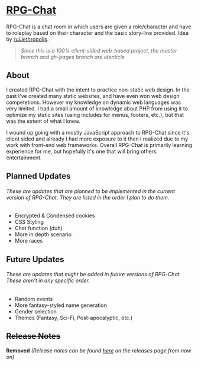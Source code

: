 # [RPG-Chat](http://ethanc.ga/rpgchat/)
RPG-Chat is a chat room in which users are given a role/character and have to roleplay based on their character and the basic story-line provided. Idea by [/u/Jethropolis](http://www.reddit.com/r/ideas/comments/2ywnj1/roleplaying_chatroom_idea/ "Original Reddit Post").
  
> *Since this is a 100% client-sided web-based project, the master branch and gh-pages branch are identicle*

## About

I created RPG-Chat with the intent to practice non-static web design. In the past I've created many static websites, and have even won web design competetions. 
However my knowledge on dynamic web languages was very limited. I had a small amount of knowledge about PHP from using it to optimize my static sites (using includes 
for menus, footers, etc.), but that was the extent of what I knew. 

I wound up going with a mostly JavaScript approach to RPG-Chat since it's client sided and already I had more exposure to it then I realized due to my work with 
front-end web frameworks. Overall RPG-Chat is primarily learning experience for me, but hopefully it's one that will bring others entertainment.

## Planned Updates 
###### These are updates that are planned to be implemented in the current version of RPG-Chat. They are listed in the order I plan to do them.

* Encrypted & Condensed cookies
* CSS Styling
* Chat function (duh)
* More in depth scenario
* More races

## Future Updates
###### These are updates that might be added in future versions of RPG-Chat. These aren't in any specific order.

* Random events
* More fantasy-styled name generation
* Gender selection
* Themes (Fantasy, Sci-Fi, Post-apocalyptic, etc.)

## ~~Release Notes~~
**Removed**  *(Release notes can be found [here](https://github.com/emcpwns/rpgchat/releases) on the releases page from now on)*
